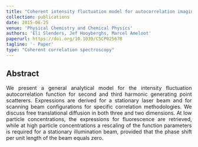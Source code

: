 ```yaml
---
title: "Coherent intensity fluctuation model for autocorrelation imaging spectroscopy with higher harmonic generating point scatterers—a comprehensive theoretical study"
collection: publications
date: 2015-06-25
venue: 'Physical Chemistry and Chemical Physics'
authors: 'Eli Slenders, Jef Hooyberghs, Marcel Ameloot'
paperurl: https://doi.org/10.1039/C5CP02567B
tagline: '- Paper'
type: "Coherent correlation spectroscopy"
---
```


<h2> Abstract </h2>
<p align= "justify">
We present a general analytical model for the intensity fluctuation autocorrelation function for second and third harmonic generating point scatterers. Expressions are derived for a stationary laser beam and for scanning beam configurations for specific correlation methodologies. We discuss free translational diffusion in both three and two dimensions. At low particle concentrations, the expressions for fluorescence are retrieved, while at high particle concentrations a rescaling of the function parameters is required for a stationary illumination beam, provided that the phase shift per unit length of the beam equals zero.
  
  
  
  

